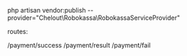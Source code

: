 php artisan vendor:publish --provider="Chelout\Robokassa\RobokassaServiceProvider"

routes:
 
/payment/success
/payment/result
/payment/fail